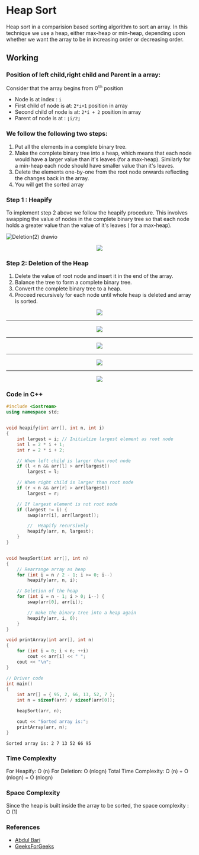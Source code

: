 # Heap Sort

Heap sort in a comparision based sorting algorithm to sort an array.  In this technique we use a heap, either max-heap or min-heap, depending upon whether we want the array to be in increasing order or decreasing order. 

## Working
### Position of left child,right child and Parent in a array:
Consider that the array begins from 0<sup>`th`</sup> position
- Node is at index : `i`
- First child of node is at: `2*i+1` position in array
- Second child of node is at: `2*i + 2` position in array
- Parent of node is at : `⌊i/2⌋`
### We follow the following two steps:
1. Put all the elements in a complete binary tree.
2. Make the complete binary tree into a heap, which means that each node would have a larger value than it's leaves (for a max-heap). Similarly for a min-heap each node should have smaller value than it's leaves.
3. Delete the elements one-by-one from the root node onwards reflecting the changes back in the array.
4.  You will get the sorted array

### Step 1 : Heapify

To implement step 2 above we follow the heapify procedure. This involves swapping the value of nodes in the complete binary tree so that each node holds a greater value than the value of it's leaves ( for a max-heap).

![Deletion(2) drawio](https://user-images.githubusercontent.com/77008381/135724209-260a5f69-f965-42d8-ab99-71767129e258.png)



<p align="center"><img src="https://user-images.githubusercontent.com/77008381/135722913-382a1aec-1ef4-48a4-a3e8-aaefedb85159.png"></p>

### Step 2: Deletion of the Heap

1. Delete the value of root node and insert it in the end of the array.
2. Balance the tree to form a complete binary tree.
3. Convert the complete binary tree to a heap.
4. Proceed recursively for each node until whole heap is deleted and array is sorted.


<p align="center"><img src="https://user-images.githubusercontent.com/77008381/135723862-64d96816-0eb0-496e-badd-8cc759464be4.png"></p>
<hr>

<p align="center"><img src="https://user-images.githubusercontent.com/77008381/135724230-f25e84b2-9b42-405d-a5d7-d237026ef0a1.png"></p>

<hr>

<p align="center"><img src="https://user-images.githubusercontent.com/77008381/135724436-0d69fc51-0baf-4ec4-9391-35c6d6175820.png"></p>

<hr>

<p align="center"><img src="https://user-images.githubusercontent.com/77008381/135724629-e86a70e4-c10b-46b1-b7e4-bb29083abedc.png"></p>

<hr>

<p align="center"><img src="https://user-images.githubusercontent.com/77008381/135724815-daa4ac4d-a71d-4af1-a546-e5c83f9b649e.png"></p>

### Code in C++

```c++
#include <iostream>
using namespace std;


void heapify(int arr[], int n, int i)
{
	int largest = i; // Initialize largest element as root node
	int l = 2 * i + 1; 
	int r = 2 * i + 2; 

	// When left child is larger than root node
	if (l < n && arr[l] > arr[largest])
		largest = l;

	// When right child is larger than root node
	if (r < n && arr[r] > arr[largest])
		largest = r;

	// If largest element is not root node
	if (largest != i) {
		swap(arr[i], arr[largest]);

		//  Heapify recursively
		heapify(arr, n, largest);
	}
}


void heapSort(int arr[], int n)
{
	// Rearrange array as heap
	for (int i = n / 2 - 1; i >= 0; i--)
		heapify(arr, n, i);

	// Deletion of the heap
	for (int i = n - 1; i > 0; i--) {
		swap(arr[0], arr[i]);

		// make the binary tree into a heap again
		heapify(arr, i, 0);
	}
}

void printArray(int arr[], int n)
{
	for (int i = 0; i < n; ++i)
		cout << arr[i] << " ";
	cout << "\n";
}

// Driver code
int main()
{
	int arr[] = { 95, 2, 66, 13, 52, 7 };
	int n = sizeof(arr) / sizeof(arr[0]);

	heapSort(arr, n);

	cout << "Sorted array is:";
	printArray(arr, n);
}

```

```
Sorted array is: 2 7 13 52 66 95

```

### Time Complexity 
For Heapify: O (n)
For Deletion: O (nlogn)
Total Time Complexity: O (n) + O (nlogn) = O (nlogn)

### Space Complexity
Since the heap is built inside the array to be sorted, the space complexity : O (1)

### References
- [Abdul Bari](https://www.youtube.com/watch?v=HqPJF2L5h9U)
- [GeeksForGeeks](https://www.geeksforgeeks.org/heap-sort/)

